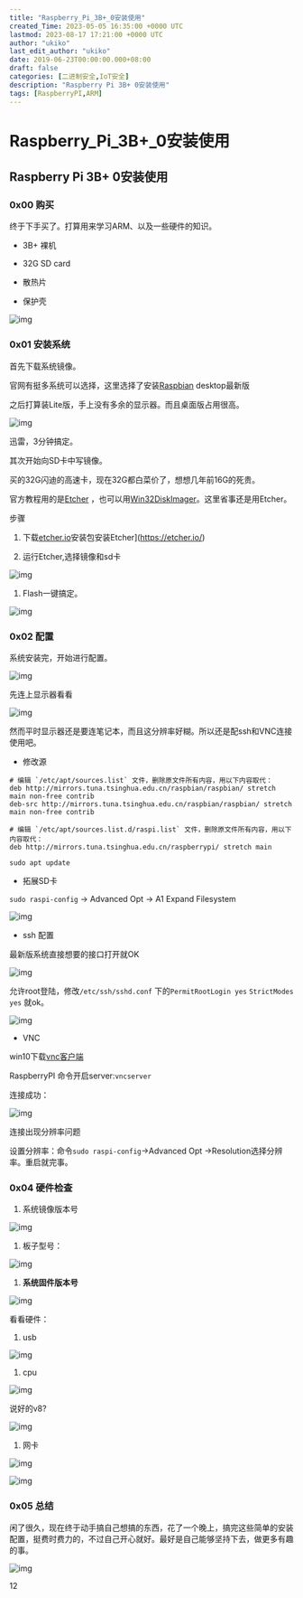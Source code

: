 ```yaml
---
title: "Raspberry_Pi_3B+_0安装使用"
created_Time: 2023-05-05 16:35:00 +0000 UTC
lastmod: 2023-08-17 17:21:00 +0000 UTC
author: "ukiko"
last_edit_author: "ukiko"
date: 2019-06-23T00:00:00.000+08:00
draft: false
categories: [二进制安全,IoT安全]
description: "Raspberry Pi 3B+ 0安装使用"
tags: [RaspberryPI,ARM]
---
```


# Raspberry_Pi_3B+_0安装使用

## Raspberry Pi 3B+ 0安装使用

### 0x00 购买

终于下手买了。打算用来学习ARM、以及一些硬件的知识。

- 3B+ 裸机

- 32G SD card

- 散热片

- 保护壳

![img](https://my-md-1253484710.file.myqcloud.com/20190623005746.png)

### 0x01 安装系统

首先下载系统镜像。

官网有挺多系统可以选择，这里选择了安装[Raspbian](https://www.raspberrypi.org/downloads/) desktop最新版

之后打算装Lite版，手上没有多余的显示器。而且桌面版占用很高。

![img](https://my-md-1253484710.file.myqcloud.com/20190622221745.png)

迅雷，3分钟搞定。

其次开始向SD卡中写镜像。

买的32G闪迪的高速卡，现在32G都白菜价了，想想几年前16G的死贵。

官方教程用的是[Etcher](https://etcher.io/) ，也可以用[Win32DiskImager](https://sourceforge.net/projects/win32diskimager/)。这里省事还是用Etcher。

步骤

1. 下载[etcher.io](https://etcher.io/)安装包安装Etcher](https://etcher.io/)

1. 运行Etcher,选择镜像和sd卡

![img](https://my-md-1253484710.file.myqcloud.com/20190622222523.png)

1. Flash一键搞定。

![img](https://my-md-1253484710.file.myqcloud.com/20190622223043.png)

### 0x02 配置

系统安装完，开始进行配置。

![img](https://my-md-1253484710.file.myqcloud.com/20190623003205.png)

先连上显示器看看

![img](https://my-md-1253484710.file.myqcloud.com/20190623003758.png)

然而平时显示器还是要连笔记本，而且这分辨率好糊。所以还是配ssh和VNC连接使用吧。

- 修改源

```plain text
# 编辑 `/etc/apt/sources.list` 文件，删除原文件所有内容，用以下内容取代：
deb http://mirrors.tuna.tsinghua.edu.cn/raspbian/raspbian/ stretch main non-free contrib
deb-src http://mirrors.tuna.tsinghua.edu.cn/raspbian/raspbian/ stretch main non-free contrib

# 编辑 `/etc/apt/sources.list.d/raspi.list` 文件，删除原文件所有内容，用以下内容取代：
deb http://mirrors.tuna.tsinghua.edu.cn/raspberrypi/ stretch main
```

`sudo apt update`

- 拓展SD卡

`sudo raspi-config` -> Advanced Opt -> A1 Expand Filesystem

![img](https://my-md-1253484710.file.myqcloud.com/20190623140154.png)

- ssh 配置

最新版系统直接想要的接口打开就OK

![img](https://my-md-1253484710.file.myqcloud.com/20190623004049.png)

允许root登陆，修改`/etc/ssh/sshd.conf` 下的`PermitRootLogin yes` `StrictModes yes` 就ok。

![img](https://my-md-1253484710.file.myqcloud.com/20190623004313.png)

- VNC

win10下载[vnc客户端](https://www.realvnc.com/)

RaspberryPI 命令开启server:`vncserver`

连接成功：

![img](https://my-md-1253484710.file.myqcloud.com/20190623004603.png)

连接出现分辨率问题

设置分辨率：命令`sudo raspi-config`->Advanced Opt ->Resolution选择分辨率。重启就完事。

### 0x04 硬件检查

1. 系统镜像版本号

![img](https://my-md-1253484710.file.myqcloud.com/20190623005614.png)

1. 板子型号：

![img](https://my-md-1253484710.file.myqcloud.com/20190623005511.png)

1. **系统固件版本号**

![img](https://my-md-1253484710.file.myqcloud.com/20190623005714.png)

看看硬件：

1. usb

![img](https://my-md-1253484710.file.myqcloud.com/20190623010117.png)

1. cpu

![img](https://my-md-1253484710.file.myqcloud.com/20190623010156.png)

说好的v8?

![img](https://my-md-1253484710.file.myqcloud.com/20190623010258.png)

1. 网卡

![img](https://my-md-1253484710.file.myqcloud.com/20190623010503.png)

![img](https://my-md-1253484710.file.myqcloud.com/20190623010528.png)

### 0x05 总结

闲了很久，现在终于动手搞自己想搞的东西，花了一个晚上，搞完这些简单的安装配置，挺费时费力的，不过自己开心就好。最好是自己能够坚持下去，做更多有趣的事。

![img](https://as2.bitinn.net/uploads/5d/cjvmpwzcf000bx38hgr1oua5d.1080p.jpg)

12

